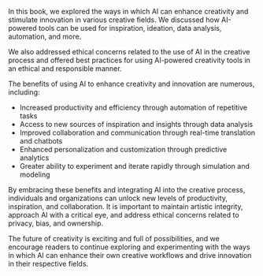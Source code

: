 

In this book, we explored the ways in which AI can enhance creativity and stimulate innovation in various creative fields. We discussed how AI-powered tools can be used for inspiration, ideation, data analysis, automation, and more.

We also addressed ethical concerns related to the use of AI in the creative process and offered best practices for using AI-powered creativity tools in an ethical and responsible manner.

The benefits of using AI to enhance creativity and innovation are numerous, including:

* Increased productivity and efficiency through automation of repetitive tasks
* Access to new sources of inspiration and insights through data analysis
* Improved collaboration and communication through real-time translation and chatbots
* Enhanced personalization and customization through predictive analytics
* Greater ability to experiment and iterate rapidly through simulation and modeling

By embracing these benefits and integrating AI into the creative process, individuals and organizations can unlock new levels of productivity, inspiration, and collaboration. It is important to maintain artistic integrity, approach AI with a critical eye, and address ethical concerns related to privacy, bias, and ownership.

The future of creativity is exciting and full of possibilities, and we encourage readers to continue exploring and experimenting with the ways in which AI can enhance their own creative workflows and drive innovation in their respective fields.
